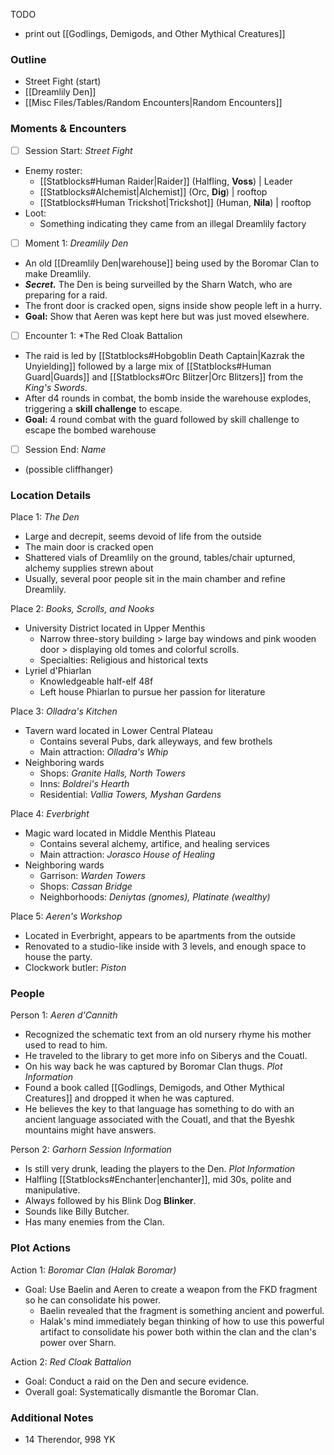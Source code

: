TODO
- print out [[Godlings, Demigods, and Other Mythical Creatures]]
### Outline
- Street Fight (start)
- [[Dreamlily Den]]
- [[Misc Files/Tables/Random Encounters|Random Encounters]]

### Moments & Encounters

- [ ] Session Start: *Street Fight*
- Enemy roster:
	- [[Statblocks#Human Raider|Raider]] (Halfling, **Voss**) | Leader
	- [[Statblocks#Alchemist|Alchemist]] (Orc, **Dig**) | rooftop
	- [[Statblocks#Human Trickshot|Trickshot]] (Human, **Nila**) | rooftop
- Loot:
	- Something indicating they came from an illegal Dreamlily factory

- [ ] Moment 1: *Dreamlily Den*
- An old [[Dreamlily Den|warehouse]] being used by the Boromar Clan to make Dreamlily.
- ***Secret.*** The Den is being surveilled by the Sharn Watch, who are preparing for a raid.
- The front door is cracked open, signs inside show people left in a hurry.
- **Goal:** Show that Aeren was kept here but was just moved elsewhere.


- [ ] Encounter 1: *The Red Cloak Battalion
- The raid is led by [[Statblocks#Hobgoblin Death Captain|Kazrak the Unyielding]] followed by a large mix of [[Statblocks#Human Guard|Guards]] and [[Statblocks#Orc Blitzer|Orc Blitzers]] from the *King's Swords*.
- After d4 rounds in combat, the bomb inside the warehouse explodes, triggering a **skill challenge** to escape.
- **Goal:** 4 round combat with the guard followed by skill challenge to escape the bombed warehouse

- [ ] Session End: *Name*
- (possible cliffhanger)

### Location Details

Place 1: *The Den*
- Large and decrepit, seems devoid of life from the outside
- The main door is cracked open
- Shattered vials of Dreamlily on the ground, tables/chair upturned, alchemy supplies strewn about
- Usually, several poor people sit in the main chamber and refine Dreamlily.

Place 2: *Books, Scrolls, and Nooks*
- University District located in Upper Menthis
	- Narrow three-story building > large bay windows and pink wooden door > displaying old tomes and colorful scrolls.
	-  Specialties: Religious and historical texts
- Lyriel d'Phiarlan
	- Knowledgeable half-elf 48f
	- Left house Phiarlan to pursue her passion for literature

Place 3: *Olladra's Kitchen*
- Tavern ward located in Lower Central Plateau
	- Contains several Pubs, dark alleyways, and few brothels
	- Main attraction: *Olladra's Whip*
- Neighboring wards
	- Shops: *Granite Halls, North Towers*
	- Inns: *Boldrei's Hearth*
	- Residential: *Vallia Towers, Myshan Gardens*

Place 4: *Everbright*
- Magic ward located in Middle Menthis Plateau
	- Contains several alchemy, artifice, and healing services
	- Main attraction: *Jorasco House of Healing*
- Neighboring wards
	- Garrison: *Warden Towers*
	- Shops: *Cassan Bridge*
	- Neighborhoods: *Deniytas (gnomes), Platinate (wealthy)*

Place 5: *Aeren's Workshop*
- Located in Everbright, appears to be apartments from the outside
- Renovated to a studio-like inside with 3 levels, and enough space to house the party.
- Clockwork butler: *Piston*
### People

Person 1: *Aeren d'Cannith*
- Recognized the schematic text from an old nursery rhyme his mother used to read to him.
- He traveled to the library to get more info on Siberys and the Couatl. 
- On his way back he was captured by Boromar Clan thugs.
*Plot Information*
- Found a book called [[Godlings, Demigods, and Other Mythical Creatures]] and dropped it when he was captured.
- He believes the key to that language has something to do with an ancient language associated with the Couatl, and that the Byeshk mountains might have answers.

Person 2: *Garhorn*
*Session Information*
- Is still very drunk, leading the players to the Den.
*Plot Information*
- Halfling [[Statblocks#Enchanter|enchanter]], mid 30s, polite and manipulative.
- Always followed by his Blink Dog **Blinker**.
- Sounds like Billy Butcher.
- Has many enemies from the Clan.
### Plot Actions

Action 1: *Boromar Clan (Halak Boromar)*
- Goal: Use Baelin and Aeren to create a weapon from the FKD fragment so he can consolidate his power.
	- Baelin revealed that the fragment is something ancient and powerful.
	- Halak's mind immediately began thinking of how to use this powerful artifact to consolidate his power both within the clan and the clan's power over Sharn.

Action 2: *Red Cloak Battalion*
- Goal: Conduct a raid on the Den and secure evidence.
- Overall goal: Systematically dismantle the Boromar Clan.
### Additional Notes

- 14 Therendor, 998 YK